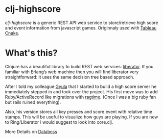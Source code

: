 # clj-highscore

*clj-highscore* is a generic REST API web service to store/retrieve high score and event information from javascript games. Originnaly used with [Tableau Cnake](http://tfoldi.github.io/cljs-tableau-cnake/).

# What's this?

Clojure has a beautiful library to build REST web services: [liberator](http://clojure-liberator.github.io/liberator/). If you familiar with Erlang’s web machine then you will find liberator very straightforward: it uses the same decision tree based approach.

After I told my colleague [Gyula](https://github.com/gyulalaszlo) that I started to build a high score server he immediately stepped in and took over the project. His first move was to add Ruby/ActiveRecord like migrations with [ragtime](https://github.com/weavejester/ragtime). (Once I was a big ruby fan but rails ruined everything).

Also, his version stores all key presses and score event with relative time stamps. This will be useful to visualize how guys are playing. If you are new to Ring/Liberator I would suggest to look into core.clj.

More Details on [Databoss](http://databoss.starschema.net/tableau-cnake-playing-with-the-js-api-from-clojurescript/)
